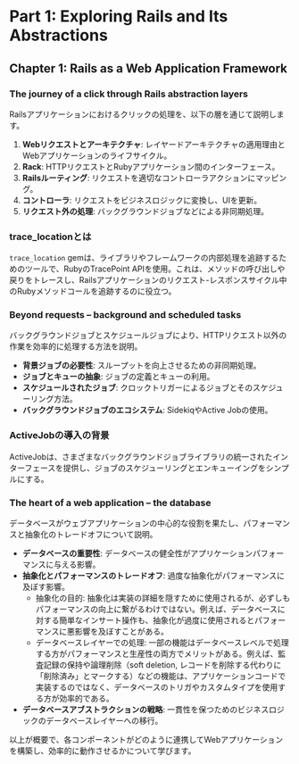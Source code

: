 # Part 1: Exploring Rails and Its Abstractions

## Chapter 1: Rails as a Web Application Framework

### The journey of a click through Rails abstraction layers
Railsアプリケーションにおけるクリックの処理を、以下の層を通じて説明します。
1. **Webリクエストとアーキテクチャ**: レイヤードアーキテクチャの適用理由とWebアプリケーションのライフサイクル。
2. **Rack**: HTTPリクエストとRubyアプリケーション間のインターフェース。
3. **Railsルーティング**: リクエストを適切なコントローラアクションにマッピング。
4. **コントローラ**: リクエストをビジネスロジックに変換し、UIを更新。
5. **リクエスト外の処理**: バックグラウンドジョブなどによる非同期処理。

### trace_locationとは
`trace_location` gemは、ライブラリやフレームワークの内部処理を追跡するためのツールで、RubyのTracePoint APIを使用。これは、メソッドの呼び出しや戻りをトレースし、Railsアプリケーションのリクエスト-レスポンスサイクル中のRubyメソッドコールを追跡するのに役立つ。

### Beyond requests – background and scheduled tasks
バックグラウンドジョブとスケジュールジョブにより、HTTPリクエスト以外の作業を効率的に処理する方法を説明。

- **背景ジョブの必要性**: スループットを向上させるための非同期処理。
- **ジョブとキューの抽象**: ジョブの定義とキューの利用。
- **スケジュールされたジョブ**: クロックトリガーによるジョブとそのスケジューリング方法。
- **バックグラウンドジョブのエコシステム**: SidekiqやActive Jobの使用。

### ActiveJobの導入の背景
ActiveJobは、さまざまなバックグラウンドジョブライブラリの統一されたインターフェースを提供し、ジョブのスケジューリングとエンキューイングをシンプルにする。

### The heart of a web application – the database
データベースがウェブアプリケーションの中心的な役割を果たし、パフォーマンスと抽象化のトレードオフについて説明。

- **データベースの重要性**: データベースの健全性がアプリケーションパフォーマンスに与える影響。
- **抽象化とパフォーマンスのトレードオフ**: 過度な抽象化がパフォーマンスに及ぼす影響。
  - 抽象化の目的: 抽象化は実装の詳細を隠すために使用されるが、必ずしもパフォーマンスの向上に繋がるわけではない。例えば、データベースに対する簡単なインサート操作も、抽象化が過度に使用されるとパフォーマンスに悪影響を及ぼすことがある。
  - データベースレイヤーでの処理: 一部の機能はデータベースレベルで処理する方がパフォーマンスと生産性の両方でメリットがある。例えば、監査記録の保持や論理削除（soft deletion, レコードを削除する代わりに「削除済み」とマークする）などの機能は、アプリケーションコードで実装するのではなく、データベースのトリガやカスタムタイプを使用する方が効率的である。
- **データベースアブストラクションの戦略**: 一貫性を保つためのビジネスロジックのデータベースレイヤーへの移行。

以上が概要で、各コンポーネントがどのように連携してWebアプリケーションを構築し、効率的に動作させるかについて学びます。

